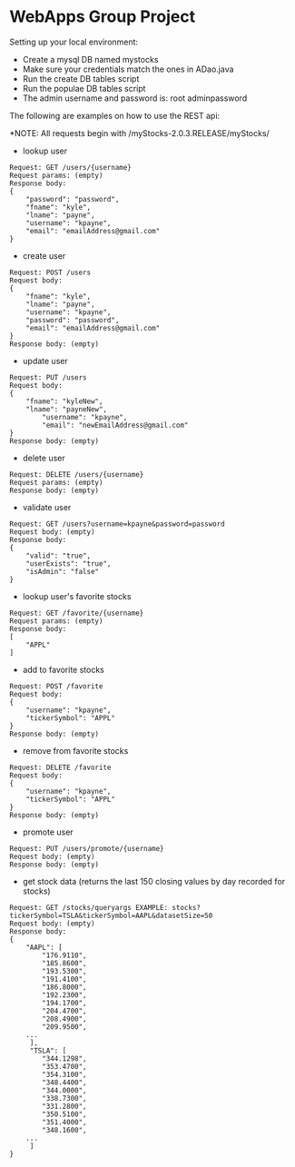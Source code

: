 # WebApps Group Project

Setting up your local environment:
* Create a mysql DB named mystocks
* Make sure your credentials match the ones in ADao.java
* Run the create DB tables script
* Run the populae DB tables script
* The admin username and password is: root adminpassword

The following are examples on how to use the REST api:

*NOTE: All requests begin with /myStocks-2.0.3.RELEASE/myStocks/

- lookup user
```
Request: GET /users/{username}
Request params: (empty)
Response body:
{
    "password": "password",
    "fname": "kyle",
    "lname": "payne",
    "username": "kpayne",
    "email": "emailAddress@gmail.com"
}
```
- create user 
```
Request: POST /users
Request body:
{
	"fname": "kyle",
	"lname": "payne",
    "username": "kpayne",
    "password": "password",
    "email": "emailAddress@gmail.com"
}
Response body: (empty)
```

- update user
```
Request: PUT /users
Request body:
{
	"fname": "kyleNew",
	"lname": "payneNew",
    	"username": "kpayne",
    	"email": "newEmailAddress@gmail.com"
}
Response body: (empty)
```

- delete user
```
Request: DELETE /users/{username}
Request params: (empty)
Response body: (empty)
```

- validate user
```
Request: GET /users?username=kpayne&password=password
Request body: (empty)
Response body: 
{
    "valid": "true",
    "userExists": "true",
    "isAdmin": "false"
}
```

- lookup user's favorite stocks
```
Request: GET /favorite/{username}
Request params: (empty)
Response body:
[
    "APPL"
]
```

- add to favorite stocks 
```
Request: POST /favorite
Request body:
{
    "username": "kpayne",
    "tickerSymbol": "APPL"
}
Response body: (empty)
```

- remove from favorite stocks
```
Request: DELETE /favorite
Request body:
{
    "username": "kpayne",
    "tickerSymbol": "APPL"
}
Response body: (empty)
```

- promote user
```
Request: PUT /users/promote/{username}
Request body: (empty)
Response body: (empty)
```

- get stock data (returns the last 150 closing values by day recorded for stocks) 
```
Request: GET /stocks/queryargs EXAMPLE: stocks?tickerSymbol=TSLA&tickerSymbol=AAPL&datasetSize=50
Request body: (empty)
Response body:
{
    "AAPL": [
        "176.9110",
        "185.8600",
        "193.5300",
        "191.4100",
        "186.8000",
        "192.2300",
        "194.1700",
        "204.4700",
        "208.4900",
        "209.9500",
	... 
     ],
     "TSLA": [
        "344.1298",
        "353.4700",
        "354.3100",
        "348.4400",
        "344.0000",
        "338.7300",
        "331.2800",
        "350.5100",
        "351.4000",
        "348.1600",
	...
     ]
}

```
